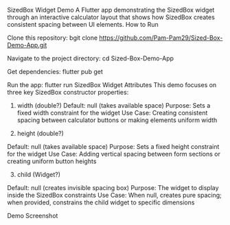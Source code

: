 SizedBox Widget Demo
A Flutter app demonstrating the SizedBox widget through an interactive calculator layout that shows how SizedBox creates consistent spacing between UI elements.
How to Run

Clone this repository:
bgit clone https://github.com/Pam-Pam29/Sized-Box-Demo-App.git

Navigate to the project directory:
cd Sized-Box-Demo-App

Get dependencies:
flutter pub get

Run the app:
flutter run
SizedBox Widget Attributes
This demo focuses on three key SizedBox constructor properties:
1. width (double?)
Default: null (takes available space)
Purpose: Sets a fixed width constraint for the widget
Use Case: Creating consistent spacing between calculator buttons or making elements uniform width

2. height (double?)

Default: null (takes available space)
Purpose: Sets a fixed height constraint for the widget
Use Case: Adding vertical spacing between form sections or creating uniform button heights

3. child (Widget?)

Default: null (creates invisible spacing box)
Purpose: The widget to display inside the SizedBox constraints
Use Case: When null, creates pure spacing; when provided, constrains the child widget to specific dimensions

Demo Screenshot

